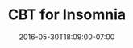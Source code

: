 ---
title: "CBT for Insomnia"
description: "Logo design and interactive prototype for an iOS app for sleep tracking developed by a Stanford psychiatrist."
date: "2016-05-30T18:09:00-07:00"
featured: false
gallery: 
  - 
    url: "/assets/images/cbt-logo.png"
    caption: null
  - 
    url: "/assets/images/cbt-mock-1.jpg"
    caption: null
  - 
    url: "/assets/images/cbt-mock-2.jpg"
    caption: null
  - 
    url: "/assets/images/cbt-mock-3.jpg"
    caption: null
tags: "app,logo,healthcare"
---